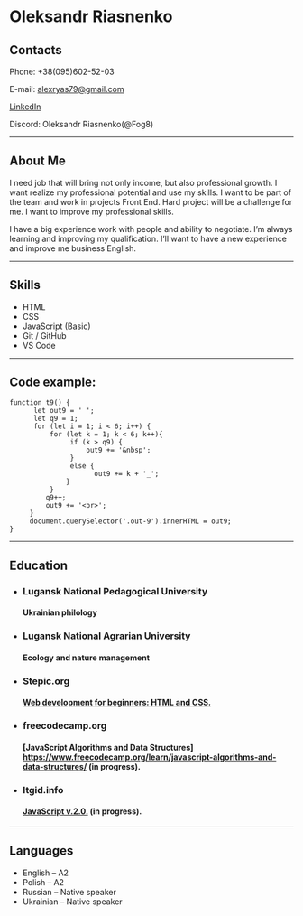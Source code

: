 # **Oleksandr Riasnenko**

## **Contacts**
Phone: +38(095)602-52-03

E-mail: alexryas79@gmail.com  

[LinkedIn](https://www.linkedin.com/in/alex-riasnenko-7b7a07169/)

Discord: Oleksandr Riasnenko(@Fog8)
***

## **About Me**
I need job that will bring not only income, but also professional growth. I want realize my professional potential and use my skills. I want to be part of the team and work in projects Front End. Hard project will be a challenge for me. I want to improve my professional skills. 


I have a big experience work with people and ability to negotiate. I’m always learning and improving my qualification. I’ll want to have a new experience and improve me business English. 
***

## **Skills**
+ HTML
+ CSS
+ JavaScript (Basic)
+ Git / GitHub
+ VS Code
***

## **Code example:**
```
function t9() {
      let out9 = ' ';
      let q9 = 1;
      for (let i = 1; i < 6; i++) {
          for (let k = 1; k < 6; k++){
               if (k > q9) {
                   out9 += '&nbsp';
               }
               else {
                     out9 += k + '_';
              }
          }      
         q9++;
         out9 += '<br>';
     }
     document.querySelector('.out-9').innerHTML = out9;
}
```
***

## **Education**
+ ### Lugansk National Pedagogical University
  #### Ukrainian philology

+ ### Lugansk National Agrarian University
  #### Ecology and nature management

+ ### Stepic.org 
  #### [Web development for beginners: HTML and CSS.](https://stepik.org/cert/1124709)

+ ### freecodecamp.org
  #### [JavaScript Algorithms and Data Structures] https://www.freecodecamp.org/learn/javascript-algorithms-and-data-structures/ (in progress).

+ ### Itgid.info
  #### [JavaScript v.2.0.](itgid.info/course/javascript-2) (in progress).
***

## **Languages**
+ English – A2
+ Polish – A2
+ Russian – Native speaker
+ Ukrainian – Native speaker